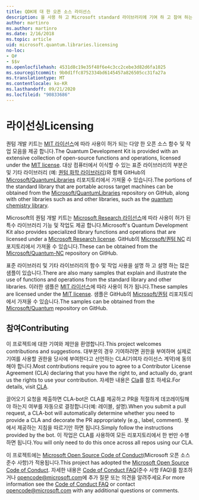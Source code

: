 ```yaml
---
title: QDK에 대 한 오픈 소스 라이선스
description: 을 사용 하 고 Microsoft standard 라이브러리에 기여 하 고 참여 하는 라이선스에 대해 알아봅니다 Q# .
author: martinro
ms.author: martinro
ms.date: 2/16/2018
ms.topic: article
uid: microsoft.quantum.libraries.licensing
no-loc:
- Q#
- $$v
ms.openlocfilehash: 4531d8c19e35f48f6e4c3cc2cebe3d82d6fa1025
ms.sourcegitcommit: 9b0d1ffc8752334bd6145457a826505cc31fa27a
ms.translationtype: MT
ms.contentlocale: ko-KR
ms.lasthandoff: 09/21/2020
ms.locfileid: "90833686"
---
```

# <a name="licensing"></a><span data-ttu-id="f646c-103">라이선싱</span><span class="sxs-lookup"><span data-stu-id="f646c-103">Licensing</span></span> #

<span data-ttu-id="f646c-104">퀀텀 개발 키트는 [MIT 라이선스](https://github.com/Microsoft/Quantum/blob/main/LICENSE.txt)에 따라 사용이 허가 되는 다양 한 오픈 소스 함수 및 작업 모음을 제공 합니다.</span><span class="sxs-lookup"><span data-stu-id="f646c-104">The Quantum Development Kit is provided with an extensive collection of open-source functions and operations, licensed under the [MIT license](https://github.com/Microsoft/Quantum/blob/main/LICENSE.txt).</span></span>
<span data-ttu-id="f646c-105">대상 컴퓨터에서 이식할 수 있는 표준 라이브러리의 부분은 및 기타 라이브러리 (예: [퀀텀 화학 라이브러리](xref:microsoft.quantum.chemistry.concepts.intro))와 함께 GitHub의 [Microsoft/QuantumLibraries](https://github.com/Microsoft/QuantumLibraries) 리포지토리에서 가져올 수 있습니다.</span><span class="sxs-lookup"><span data-stu-id="f646c-105">The portions of the standard library that are portable across target machines can be obtained from the [Microsoft/QuantumLibraries](https://github.com/Microsoft/QuantumLibraries) repository on GitHub, along with other libraries such as  and other libraries, such as the [quantum chemistry library](xref:microsoft.quantum.chemistry.concepts.intro).</span></span>

<span data-ttu-id="f646c-106">Microsoft의 퀀텀 개발 키트는 [Microsoft Research 라이선스](https://github.com/Microsoft/Quantum-NC/blob/main/LICENSE)에 따라 사용이 허가 된 특수 라이브러리 기능 및 작업도 제공 합니다.</span><span class="sxs-lookup"><span data-stu-id="f646c-106">Microsoft's Quantum Development Kit also provides specialized library functions and operations that are licensed under a [Microsoft Research license](https://github.com/Microsoft/Quantum-NC/blob/main/LICENSE).</span></span>
<span data-ttu-id="f646c-107">GitHub의 [Microsoft/퀀텀 NC](https://github.com/microsoft/quantum-nc) 리포지토리에서 가져올 수 있습니다.</span><span class="sxs-lookup"><span data-stu-id="f646c-107">These can be obtained from the [Microsoft/Quantum-NC](https://github.com/microsoft/quantum-nc) repository on GitHub.</span></span>

<span data-ttu-id="f646c-108">표준 라이브러리 및 기타 라이브러리의 함수 및 작업 사용을 설명 하 고 설명 하는 많은 샘플이 있습니다.</span><span class="sxs-lookup"><span data-stu-id="f646c-108">There are also many samples that explain and illustrate the use of functions and operations from the standard library and other libraries.</span></span>
<span data-ttu-id="f646c-109">이러한 샘플은 [MIT 라이선스](https://github.com/Microsoft/Quantum/blob/main/LICENSE.txt)에 따라 사용이 허가 됩니다.</span><span class="sxs-lookup"><span data-stu-id="f646c-109">These samples are licensed under the [MIT license](https://github.com/Microsoft/Quantum/blob/main/LICENSE.txt).</span></span>
<span data-ttu-id="f646c-110">샘플은 GitHub의 [Microsoft/퀀텀](https://github.com/Microsoft/Quantum) 리포지토리에서 가져올 수 있습니다.</span><span class="sxs-lookup"><span data-stu-id="f646c-110">The samples can be obtained from the [Microsoft/Quantum](https://github.com/Microsoft/Quantum) repository on GitHub.</span></span>

## <a name="contributing"></a><span data-ttu-id="f646c-111">참여</span><span class="sxs-lookup"><span data-stu-id="f646c-111">Contributing</span></span> ##

<span data-ttu-id="f646c-112">이 프로젝트에 대한 기여와 제안을 환영합니다.</span><span class="sxs-lookup"><span data-stu-id="f646c-112">This project welcomes contributions and suggestions.</span></span>
<span data-ttu-id="f646c-113">대부분의 경우 기여하려면 권한을 부여하며 실제로 기여를 사용할 권한을 당사에 부여한다고 선언하는 CLA(기여자 라이선스 계약)에 동의해야 합니다.</span><span class="sxs-lookup"><span data-stu-id="f646c-113">Most contributions require you to agree to a Contributor License Agreement (CLA) declaring that you have the right to, and actually do, grant us the rights to use your contribution.</span></span> <span data-ttu-id="f646c-114">자세한 내용은 [Cla](https://cla.microsoft.com)를 참조 하세요.</span><span class="sxs-lookup"><span data-stu-id="f646c-114">For details, visit [CLA](https://cla.microsoft.com).</span></span>

<span data-ttu-id="f646c-115">끌어오기 요청을 제출하면 CLA-bot은 CLA를 제공하고 PR을 적절하게 데코레이팅해야 하는지 여부를 자동으로 결정합니다(예: 레이블, 설명).</span><span class="sxs-lookup"><span data-stu-id="f646c-115">When you submit a pull request, a CLA-bot will automatically determine whether you need to provide a CLA and decorate the PR appropriately (e.g., label, comment).</span></span> <span data-ttu-id="f646c-116">봇에서 제공하는 지침을 따르기만 하면 됩니다.</span><span class="sxs-lookup"><span data-stu-id="f646c-116">Simply follow the instructions provided by the bot.</span></span> <span data-ttu-id="f646c-117">이 작업은 CLA를 사용하여 모든 리포지토리에서 한 번만 수행하면 됩니다.</span><span class="sxs-lookup"><span data-stu-id="f646c-117">You will only need to do this once across all repos using our CLA.</span></span>

<span data-ttu-id="f646c-118">이 프로젝트에는 [Microsoft Open Source Code of Conduct](https://opensource.microsoft.com/codeofconduct/)(Microsoft 오픈 소스 준수 사항)가 적용됩니다.</span><span class="sxs-lookup"><span data-stu-id="f646c-118">This project has adopted the [Microsoft Open Source Code of Conduct](https://opensource.microsoft.com/codeofconduct/).</span></span>
<span data-ttu-id="f646c-119">자세한 내용은 [Code of Conduct FAQ](https://opensource.microsoft.com/codeofconduct/faq/)(준수 사항 FAQ)를 참조하거나 [opencode@microsoft.com](mailto:opencode@microsoft.com)에 추가 질문 또는 의견을 알려주세요.</span><span class="sxs-lookup"><span data-stu-id="f646c-119">For more information see the [Code of Conduct FAQ](https://opensource.microsoft.com/codeofconduct/faq/) or contact [opencode@microsoft.com](mailto:opencode@microsoft.com) with any additional questions or comments.</span></span>
